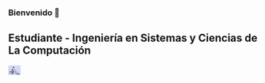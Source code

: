 ### Bienvenido 👋

## Estudiante - Ingeniería en Sistemas y Ciencias de La Computación

<img alt="Code" src="./assets/GitImage.gif" align="center" style ="max-width: 5%;"/>

